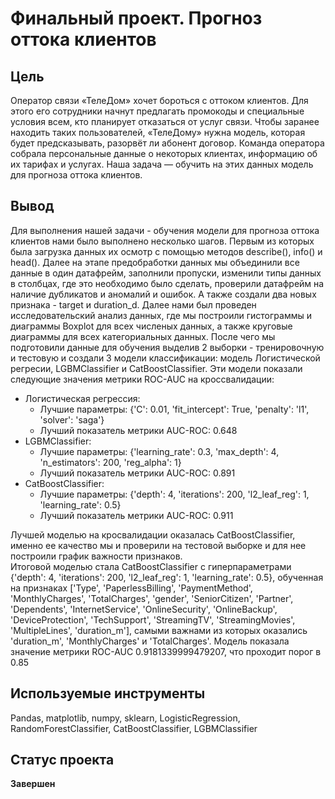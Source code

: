 # Финальный проект. Прогноз оттока клиентов
## Цель
Оператор связи «ТелеДом» хочет бороться с оттоком клиентов. Для этого его сотрудники начнут предлагать промокоды и специальные условия всем, кто планирует отказаться от услуг связи. Чтобы заранее находить таких пользователей, «ТелеДому» нужна модель, которая будет предсказывать, разорвёт ли абонент договор. Команда оператора собрала персональные данные о некоторых клиентах, информацию об их тарифах и услугах.
Наша задача — обучить на этих данных модель для прогноза оттока клиентов.
## Вывод
Для выполнения нашей задачи - обучения модели для прогноза оттока клиентов нами было выполнено несколько шагов. Первым из которых была загрузка данных их осмотр с помощью методов describe(), info() и head(). Далее на этапе предобработки данных мы объединили все данные в один датафрейм, заполнили пропуски, изменили типы данных в столбцах, где это необходимо было сделать, проверили датафрейм на наличие дубликатов и аномалий и ошибок. А также создали два новых признака - target и duration_d. Далее нами был проведен исследовательский анализ данных, где мы построили гистограммы и диаграммы Boxplot для всех численых данных, а также круговые диаграммы для всех категориальных данных. После чего мы подготовили данные для обучения выделив 2 выборки - тренировочную и тестовую и создали 3 модели классификации: модель Логистической регресии, LGBMClassifier и CatBoostClassifier. Эти модели показали следующие значения метрики ROC-AUC на кроссвалидации:
* Логистическая регрессия:
     + Лучшие параметры: {'C': 0.01, 'fit_intercept': True, 'penalty': 'l1', 'solver': 'saga'}
     + Лучший показатель метрики AUC-ROC: 0.648
* LGBMClassifier:
    + Лучшие параметры: {'learning_rate': 0.3, 'max_depth': 4, 'n_estimators': 200, 'reg_alpha': 1}
    + Лучший показатель метрики AUC-ROC: 0.891
* CatBoostClassifier:
    + Лучшие параметры: {'depth': 4, 'iterations': 200, 'l2_leaf_reg': 1, 'learning_rate': 0.5}
    + Лучший показатель метрики AUC-ROC: 0.911  
    

Лучшей моделью на кросвалидации оказалась CatBoostClassifier, именно ее качество мы и проверили на тестовой выборке и для нее построили график важности признаков.   
Итоговой моделью стала CatBoostClassifier с гиперпараметрами {'depth': 4, 'iterations': 200, 'l2_leaf_reg': 1, 'learning_rate': 0.5}, обученная на признаках ['Type', 'PaperlessBilling', 'PaymentMethod', 'MonthlyCharges', 'TotalCharges', 'gender', 'SeniorCitizen', 'Partner', 'Dependents', 'InternetService', 'OnlineSecurity', 'OnlineBackup', 'DeviceProtection', 'TechSupport', 'StreamingTV', 'StreamingMovies', 'MultipleLines', 'duration_m'], самыми важнами из которых оказались 'duration_m', 'MonthlyCharges' и 'TotalCharges'. Модель показала значение метрики ROC-AUC 0.9181339999479207, что проходит порог в 0.85
## Используемые инструменты
Pandas, matplotlib, numpy, sklearn, LogisticRegression, RandomForestClassifier, CatBoostClassifier, LGBMClassifier

## Статус проекта 
**Завершен**
